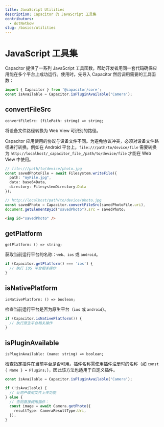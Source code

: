 ```yaml
---
title: JavaScript Utilities
description: Capacitor 的 JavaScript 工具集
contributors:
  - dotNetkow
slug: /basics/utilities
---
```


# JavaScript 工具集

Capacitor 提供了一系列 JavaScript 工具函数，帮助开发者用同一套代码确保应用能在多个平台上成功运行。使用时，先导入 Capacitor 然后调用需要的工具函数：

```typescript
import { Capacitor } from '@capacitor/core';
const isAvailable = Capacitor.isPluginAvailable('Camera');
```

## convertFileSrc

`convertFileSrc: (filePath: string) => string;`

将设备文件路径转换为 Web View 可识别的路径。

Capacitor 应用使用的协议与设备文件不同。为避免协议冲突，必须对设备文件路径进行转换。例如在 Android 平台上，`file:///path/to/device/file` 需要转换为 `http://localhost/_capacitor_file_/path/to/device/file` 才能在 Web View 中使用。

```typescript
// file:///path/to/device/photo.jpg
const savedPhotoFile = await Filesystem.writeFile({
  path: "myFile.jpg",
  data: base64Data,
  directory: FilesystemDirectory.Data
});

// http://localhost/path/to/device/photo.jpg
const savedPhoto = Capacitor.convertFileSrc(savedPhotoFile.uri),
document.getElementById("savedPhoto").src = savedPhoto;
```

```html
<img id="savedPhoto" />
```

## getPlatform

`getPlatform: () => string;`

获取当前运行平台的名称：`web`、`ios` 或 `android`。

```typescript
if (Capacitor.getPlatform() === 'ios') {
  // 执行 iOS 平台相关操作
}
```

## isNativePlatform

`isNativePlatform: () => boolean;`

检查当前运行平台是否为原生平台（`ios` 或 `android`）。

```typescript
if (Capacitor.isNativePlatform()) {
  // 执行原生平台相关操作
}
```

## isPluginAvailable

`isPluginAvailable: (name: string) => boolean;`

检查指定插件在当前平台是否可用。插件名称需使用插件注册时的名称（如 `const { Name } = Plugins;`），因此该方法也适用于自定义插件。

```typescript
const isAvailable = Capacitor.isPluginAvailable('Camera');

if (!isAvailable) {
  // 让用户改用文件上传功能
} else {
  // 否则直接调用插件：
  const image = await Camera.getPhoto({
    resultType: CameraResultType.Uri,
  });
}
```